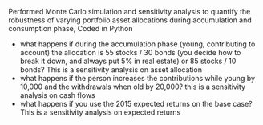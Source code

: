 Performed Monte Carlo simulation and sensitivity analysis to quantify the robustness of varying portfolio asset allocations during accumulation and consumption phase, Coded in Python
* what happens if during the accumulation phase (young, contributing to account) the allocation is 55 stocks / 30 bonds (you decide how to break it down, and always put 5% in real estate) or 85 stocks / 10 bonds? This is a sensitivity analysis on asset allocation
* what happens if the person increases the contributions while young by 10,000 and the withdrawals when old by 20,000? this is a sensitivity analysis on cash flows
* what happens if you use the 2015 expected returns on the base case? This is a sensitivity analysis on expected returns
